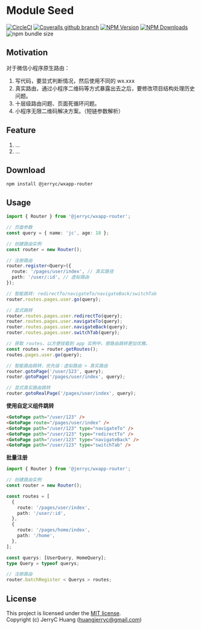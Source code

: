 # Module Seed

[![CircleCI](https://img.shields.io/circleci/build/github/JerryC8080/wxapp-router/master?style=for-the-badge)](https://circleci.com/gh/JerryC8080/wxapp-router/tree/master)
[![Coveralls github branch](https://img.shields.io/coveralls/github/JerryC8080/wxapp-router/master?style=for-the-badge)](https://coveralls.io/github/JerryC8080/wxapp-router?branch=master)
[![NPM Version](https://img.shields.io/npm/v/@jerryc/wxapp-router.svg?style=for-the-badge)](https://www.npmjs.com/package/@jerryc/wxapp-router)
[![NPM Downloads](https://img.shields.io/npm/dm/@jerryc/wxapp-router.svg?style=for-the-badge)](https://www.npmjs.com/package/@jerryc/wxapp-router)
![npm bundle size](https://img.shields.io/bundlephobia/minzip/@jerryc/mini-logger.svg?style=for-the-badge)

## Motivation

对于微信小程序原生路由：

1. 写代码，要显式判断情况，然后使用不同的 wx.xxx
2. 真实路由，通过小程序二维码等方式暴露出去之后，要修改项目结构处理历史问题。
3. 十层级路由问题、页面死循环问题。
4. 小程序无限二维码解决方案。（短链参数解析）

## Feature

1. ...
2. ...

## Download

```shell
npm install @jerryc/wxapp-router
```

## Usage

```typescript
import { Router } from '@jerryc/wxapp-router';

// 页面参数
const query = { name: 'jc', age: 18 };

// 创建路由实例
const router = new Router();

// 注册路由
router.register<Query>({
  route: '/pages/user/index', // 真实路径
  path: '/user/:id', // 虚拟路由
});

// 智能跳转: redirectTo/navigateTo/navigateBack/switchTab
router.routes.pages.user.go(query);

// 显式跳转
router.routes.pages.user.redirectTo(query);
router.routes.pages.user.navigateTo(query);
router.routes.pages.user.navigateBack(query);
router.routes.pages.user.switchTab(query);

// 获取 routes，以方便挂载到 app 实例中，使路由跳转更加优雅。
const routes = router.getRoutes();
routes.pages.user.go(query);

// 智能路由跳转，优先级：虚拟路由 > 真实路由
router.gotoPage('/user/123', query);
router.gotoPage('/pages/user/index', query);

// 显式真实路由跳转
router.gotoRealPage('/pages/user/index', query);
```

**使用自定义组件跳转**

```html
<GotoPage path="/user/123" />
<GotoPage route="/pages/user/index" />
<GotoPage path="/user/123" type="navigateTo" />
<GotoPage path="/user/123" type="redirectTo" />
<GotoPage path="/user/123" type="navigateBack" />
<GotoPage path="/user/123" type="switchTab" />
```

**批量注册**

```typescript
import { Router } from '@jerryc/wxapp-router';

// 创建路由实例
const router = new Router();

const routes = [
  {
    route: '/pages/user/index',
    path: '/user/:id',
  },
  {
    route: '/pages/home/index',
    path: '/home',
  },
];

const querys: [UserQuery, HomeQuery];
type Query = typeof querys;

// 注册路由
router.batchRegister < Querys > routes;
```

## License

This project is licensed under the [MIT license](LICENSE).  
Copyright (c) JerryC Huang (huangjerryc@gmail.com)
